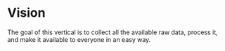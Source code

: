 # Vision

The goal of this vertical is to collect all the available raw data, process it, and make it available to everyone in an easy way.